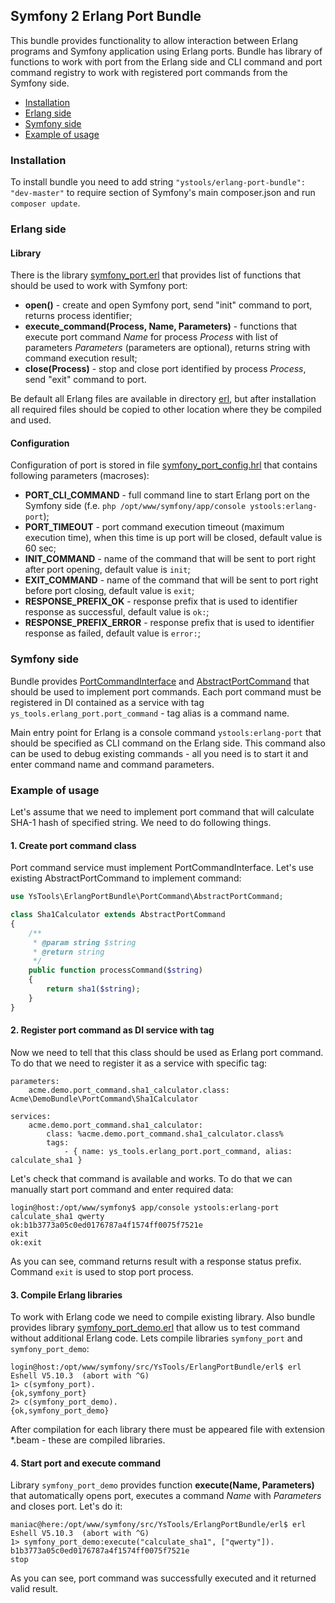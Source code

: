 Symfony 2 Erlang Port Bundle
----------------------------

This bundle provides functionality to allow interaction between Erlang programs and Symfony application
using Erlang ports. Bundle has library of functions to work with port from the Erlang side and CLI command
and port command registry to work with registered port commands from the Symfony side.

* [Installation](#installation)
* [Erlang side](#erlang-side)
* [Symfony side](#symfony-side)
* [Example of usage](#example-of-usage)


### Installation

To install bundle you need to add string `"ystools/erlang-port-bundle": "dev-master"` to require section
of Symfony's main composer.json and run `composer update`.


### Erlang side

#### Library

There is the library [symfony\_port.erl](./erl/symfony_port.erl) that provides list of functions that should be used
to work with Symfony port:

* **open()** - create and open Symfony port, send "init" command to port, returns process identifier;
* **execute\_command(Process, Name, Parameters)** - functions that execute port command _Name_ for process _Process_
with list of parameters _Parameters_ (parameters are optional), returns string with command execution result;
* **close(Process)** - stop and close port identified by process _Process_, send "exit" command to port.

Be default all Erlang files are available in directory [erl](./erl), but after installation all required files
should be copied to other location where they be compiled and used.

#### Configuration

Configuration of port is stored in file [symfony\_port\_config.hrl](./erl/symfony_port_config.hrl)
that contains following parameters (macroses):

* **PORT\_CLI\_COMMAND** - full command line to start Erlang port on the Symfony side
(f.e. `php /opt/www/symfony/app/console ystools:erlang-port`);
* **PORT\_TIMEOUT** - port command execution timeout (maximum execution time), when this time is up port will be closed,
default value is 60 sec;
* **INIT\_COMMAND** - name of the command that will be sent to port right after port opening,
default value is `init`;
* **EXIT\_COMMAND** - name of the command that will be sent to port right before port closing,
default value is `exit`;
* **RESPONSE\_PREFIX\_OK** - response prefix that is used to identifier response as successful,
default value is `ok:`;
* **RESPONSE\_PREFIX\_ERROR** - response prefix that is used to identifier response as failed,
default value is `error:`;


### Symfony side

Bundle provides [PortCommandInterface](./PortCommand/PortCommandInterface.php) and
[AbstractPortCommand](./PortCommand/AbstractPortCommand.php) that should be used to implement port commands.
Each port command must be registered in DI contained as a service with tag `ys_tools.erlang_port.port_command` -
tag alias is a command name.

Main entry point for Erlang is a console command `ystools:erlang-port` that should be specified as CLI command
on the Erlang side. This command also can be used to debug existing commands - all you need is to start it
and enter command name and command parameters.

### Example of usage

Let's assume that we need to implement port command that will calculate SHA-1 hash of specified string.
We need to do following things.

#### 1. Create port command class

Port command service must implement PortCommandInterface. Let's use existing AbstractPortCommand to implement command:

```php
use YsTools\ErlangPortBundle\PortCommand\AbstractPortCommand;

class Sha1Calculator extends AbstractPortCommand
{
    /**
     * @param string $string
     * @return string
     */
    public function processCommand($string)
    {
        return sha1($string);
    }
}
```

#### 2. Register port command as DI service with tag

Now we need to tell that this class should be used as Erlang port command. To do that we need to register it
as a service with specific tag:

```
parameters:
    acme.demo.port_command.sha1_calculator.class: Acme\DemoBundle\PortCommand\Sha1Calculator

services:
    acme.demo.port_command.sha1_calculator:
        class: %acme.demo.port_command.sha1_calculator.class%
        tags:
            - { name: ys_tools.erlang_port.port_command, alias: calculate_sha1 }
```

Let's check that command is available and works. To do that we can manually start port command and enter required data:

```
login@host:/opt/www/symfony$ app/console ystools:erlang-port
calculate_sha1 qwerty
ok:b1b3773a05c0ed0176787a4f1574ff0075f7521e
exit
ok:exit
```

As you can see, command returns result with a response status prefix. Command `exit` is used to stop port process.

#### 3. Compile Erlang libraries

To work with Erlang code we need to compile existing library. Also bundle provides library
[symfony\_port\_demo.erl](./erl/symfony_port_demo.erl) that allow us to test command without additional Erlang code.
Lets compile libraries `symfony_port` and `symfony_port_demo`:

```
login@host:/opt/www/symfony/src/YsTools/ErlangPortBundle/erl$ erl
Eshell V5.10.3  (abort with ^G)
1> c(symfony_port).
{ok,symfony_port}
2> c(symfony_port_demo).
{ok,symfony_port_demo}
```

After compilation for each library there must be appeared file with extension *.beam - these are compiled libraries.

#### 4. Start port and execute command

Library `symfony_port_demo` provides function **execute(Name, Parameters)** that automatically opens port,
executes a command _Name_ with _Parameters_ and closes port. Let's do it:

```
maniac@here:/opt/www/symfony/src/YsTools/ErlangPortBundle/erl$ erl
Eshell V5.10.3  (abort with ^G)
1> symfony_port_demo:execute("calculate_sha1", ["qwerty"]).
b1b3773a05c0ed0176787a4f1574ff0075f7521e
stop
```
As you can see, port command was successfully executed and it returned valid result.
